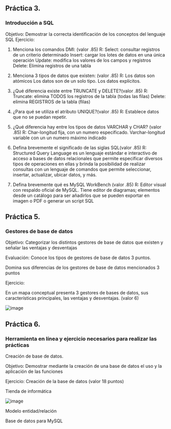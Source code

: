 ## Práctica 3.
### Introducción a SQL
Objetivo: Demostrar la correcta identificación de los conceptos del lenguaje SQL
Ejercicio:

1. Menciona los comandos DMl: (valor .85)
   R: Select: consultar registros de un criterio determinado
      Insert: cargar los lotes de datos en una única operación
      Update: modifica los valores de los campos y registros
      Delete: Elimina registros de una tabla


3. Menciona 3 tipos de datos que existen: (valor .85)
  R:  Los datos son atómicos
      Los datos son de un solo tipo.
      Los datos explícitos.


4. ¿Qué diferencia existe entre TRUNCATE y DELETE?(valor .85)
  R:  Truncate: elimina TODOS los registros de la tabla (todas las filas)
      Delete: elimina REGISTROS de la tabla (filas)

5. ¿Para qué se utiliza el atributo UNIQUE?(valor .85)
  R: Establece datos que no se puedan repetir.
6. ¿Qué diferencia hay entre los tipos de datos VARCHAR y CHAR? (valor .85)
  R:  Char-longitud fija, con un numero especificado.
      Varchar-longitud variable con un un numero máximo indicado


7. Defina brevemente el significado de las siglas SQL(valor .85)
  R: Structured Query Language es un lenguaje estándar e interactivo de acceso a bases de datos relacionales que permite especificar diversos tipos de operaciones en ellas         y brinda la posibilidad de realizar consultas con un lenguaje de comandos que permite seleccionar, insertar, actualizar, ubicar datos, y más.

8. Defina brevemente qué es MySQL WorkBench (valor .85)
  R: Editor visual con respaldo oficial de MySQL. 
      Tiene editor de diagramas; elementos desde un catálogo para ser añadirlos que se pueden exportar en imagen o PDF o generar un script SQL 


## Práctica 5.
### Gestores de base de datos

Objetivo: Categorizar los distintos gestores de base de datos que existen y señalar las
ventajas y desventajas

Evaluación: Conoce los tipos de gestores de base de datos 3 puntos.

Domina sus diferencias de los gestores de base de datos mencionados 3 puntos

Ejercicio:

En un mapa conceptual presenta 3 gestores de bases de datos, sus características
principales, las ventajas y desventajas. (valor 6)

![image](https://user-images.githubusercontent.com/91554777/170415427-e2b7321b-a97f-43b0-ac24-6e506c307e6b.png)

## Práctica 6.
### Herramienta en línea y ejercicio necesarios para realizar las prácticas

Creación de base de datos.

Objetivo: Demostrar mediante la creación de una base de datos el uso y la aplicación de
las funciones

Ejercicio: Creación de la base de datos (valor 18 puntos)

Tienda de informática

![image](https://user-images.githubusercontent.com/91554777/170415101-717bca19-3644-46a9-8a57-8d5940c5d283.png)




Modelo entidad/relación




Base de datos para MySQL

